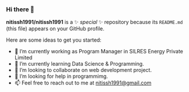 ### Hi there 👋


**nitissh1991/nitissh1991** is a ✨ _special_ ✨ repository because its `README.md` (this file) appears on your GitHub profile.

Here are some ideas to get you started:

- 🔭 I’m currently working as Program Manager in SILRES Energy Private Limited
- 🌱 I’m currently learning Data Science & Programming.
- 👯 I’m looking to collaborate on web development project.
- 🤔 I’m looking for help in programmimg.
- 📫 Feel free to reach out to me at nitissh1991@gmail.com
